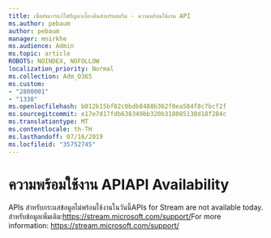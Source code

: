 ```yaml
---
title: เซ็ตอัพการแก้ไขปัญหาเบื้องต้นสำหรับสตรีม - ความพร้อมใช้งาน API
ms.author: pebaum
author: pebaum
manager: mnirkhe
ms.audience: Admin
ms.topic: article
ROBOTS: NOINDEX, NOFOLLOW
localization_priority: Normal
ms.collection: Adm_O365
ms.custom:
- "2800001"
- "1338"
ms.openlocfilehash: b012b15bf02c0bdb8488b362f0ea584f8c7bcf2f
ms.sourcegitcommit: e17e7d17fdb638349bb320b318085138d18f284c
ms.translationtype: MT
ms.contentlocale: th-TH
ms.lasthandoff: 07/16/2019
ms.locfileid: "35752745"
---
```

# <a name="api-availability"></a><span data-ttu-id="8d46c-102">ความพร้อมใช้งาน API</span><span class="sxs-lookup"><span data-stu-id="8d46c-102">API Availability</span></span>

<span data-ttu-id="8d46c-103">APIs สำหรับกระแสข้อมูลไม่พร้อมใช้งานในวันนี้</span><span class="sxs-lookup"><span data-stu-id="8d46c-103">APIs for Stream are not available today.</span></span>
<span data-ttu-id="8d46c-104">สำหรับข้อมูลเพิ่มเติม:https://stream.microsoft.com/support/</span><span class="sxs-lookup"><span data-stu-id="8d46c-104">For more information: https://stream.microsoft.com/support/</span></span>